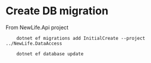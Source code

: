 # Create DB migration 

From NewLife.Api project

        dotnet ef migrations add InitialCreate --project ../NewLife.DataAccess  
    
        dotnet ef database update